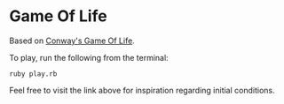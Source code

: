# Game Of Life

Based on [Conway's Game Of Life](http://en.wikipedia.org/wiki/Conway%27s_Game_of_Life). 

To play, run the following from the terminal: 

    ruby play.rb

Feel free to visit the link above for inspiration regarding initial conditions.
